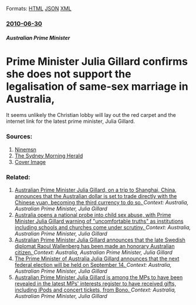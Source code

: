 
Formats: [HTML](/news/2010/06/30/prime-minister-julia-gillard-confirms-she-does-not-support-the-legalisation-of-same-sex-marriage-in-australia.html)  [JSON](/news/2010/06/30/prime-minister-julia-gillard-confirms-she-does-not-support-the-legalisation-of-same-sex-marriage-in-australia.json)  [XML](/news/2010/06/30/prime-minister-julia-gillard-confirms-she-does-not-support-the-legalisation-of-same-sex-marriage-in-australia.xml)  

### [2010-06-30](/news/2010/06/30/index.md)

##### Australian Prime Minister
# Prime Minister Julia Gillard confirms she does not support the legalisation of same-sex marriage in Australia, 

It seems unlikely the Christian lobby will lay out the red carpet and the internet link for the latest prime minister, Julia Gillard.


### Sources:

1. [Ninemsn](http://news.ninemsn.com.au/national/1078473/gillard-does-not-support-gay-marriage)
2. [The Sydney Morning Herald](http://www.smh.com.au/opinion/pm-tells-it-as-she-sees-it-on-the-god-issue-20100629-zjad.html)
2. [Cover Image](http://images.smh.com.au/2014/02/12/5155383/FAIRFAX-logo.jpg)

### Related:

1. [Australian Prime Minister Julia Gillard, on a trip to Shanghai, China, announces that the Australian dollar is set to trade directly with the Chinese yuan, becoming the third currency to do so. ](/news/2013/04/8/australian-prime-minister-julia-gillard-on-a-trip-to-shanghai-china-announces-that-the-australian-dollar-is-set-to-trade-directly-with-th.md) _Context: Australia, Australian Prime Minister, Julia Gillard_
2. [Australia opens a national probe into child sex abuse, with Prime Minister Julia Gillard warning of "uncomfortable truths" as institutions including schools and churches come under scrutiny. ](/news/2013/04/3/australia-opens-a-national-probe-into-child-sex-abuse-with-prime-minister-julia-gillard-warning-of-uncomfortable-truths-as-institutions-i.md) _Context: Australia, Australian Prime Minister, Julia Gillard_
3. [Australian Prime Minister Julia Gillard announces that the late Swedish diplomat Raoul Wallenberg has been made an honorary Australian citizen. ](/news/2013/04/15/australian-prime-minister-julia-gillard-announces-that-the-late-swedish-diplomat-raoul-wallenberg-has-been-made-an-honorary-australian-citiz.md) _Context: Australia, Australian Prime Minister, Julia Gillard_
4. [The Prime Minister of Australia Julia Gillard announces that the next federal election will be held on September 14. ](/news/2013/01/30/the-prime-minister-of-australia-julia-gillard-announces-that-the-next-federal-election-will-be-held-on-september-14.md) _Context: Australia, Australian Prime Minister, Julia Gillard_
5. [Australian Prime Minister Julia Gillard is among the MPs to have been revealed in the latest MPs' interests register to have received gifts, including iPods and concert tickets, from Bono. ](/news/2011/03/24/australian-prime-minister-julia-gillard-is-among-the-mps-to-have-been-revealed-in-the-latest-mps-interests-register-to-have-received-gifts.md) _Context: Australia, Australian Prime Minister, Julia Gillard_
